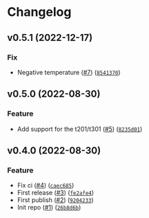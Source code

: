 # Changelog

<!--next-version-placeholder-->

## v0.5.1 (2022-12-17)
### Fix
* Negative temperature ([#7](https://github.com/Bluetooth-Devices/sensorpro-ble/issues/7)) ([`8541370`](https://github.com/Bluetooth-Devices/sensorpro-ble/commit/854137058cff08a7def3f387d952b7d926919f21))

## v0.5.0 (2022-08-30)
### Feature
* Add support for the t201/t301 ([#5](https://github.com/Bluetooth-Devices/sensorpro-ble/issues/5)) ([`8235d01`](https://github.com/Bluetooth-Devices/sensorpro-ble/commit/8235d01f291e34e2cbbdce9e6dd7a888297ac84e))

## v0.4.0 (2022-08-30)
### Feature
* Fix ci ([#4](https://github.com/Bluetooth-Devices/sensorpro-ble/issues/4)) ([`caec685`](https://github.com/Bluetooth-Devices/sensorpro-ble/commit/caec685ea5c92295e20cc23f917ead5d23f7bfb8))
* First release ([#3](https://github.com/Bluetooth-Devices/sensorpro-ble/issues/3)) ([`fe2afe4`](https://github.com/Bluetooth-Devices/sensorpro-ble/commit/fe2afe465232c8cad6d3822746bab0766c2feb99))
* First publish ([#2](https://github.com/Bluetooth-Devices/sensorpro-ble/issues/2)) ([`9204233`](https://github.com/Bluetooth-Devices/sensorpro-ble/commit/92042336ef15c6653b5214c6de30e2635db34cec))
* Init repo ([#1](https://github.com/Bluetooth-Devices/sensorpro-ble/issues/1)) ([`26b8d6b`](https://github.com/Bluetooth-Devices/sensorpro-ble/commit/26b8d6b8faa0fe0ff08da49e2ebf7ca653dbd8bb))
